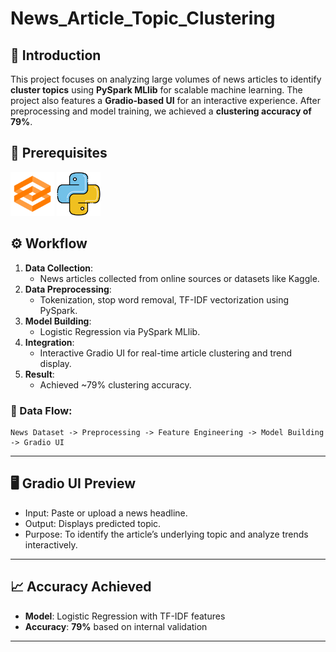 # News_Article_Topic_Clustering

## 🧠 Introduction

This project focuses on analyzing large volumes of news articles to identify **cluster topics** using **PySpark MLlib** for scalable machine learning. The project also features a **Gradio-based UI** for an interactive experience. After preprocessing and model training, we achieved a **clustering accuracy of 79%**.

## 🧰 Prerequisites

<div align="left">
  <img alt="Gradio" src="img/gradio.png" height="70" width="70"/>
  <img alt="Python" src="img/python.png" height="70" width="70"/>
</div>

## ⚙️ Workflow

1. **Data Collection**:
   * News articles collected from online sources or datasets like Kaggle.
2. **Data Preprocessing**:
   * Tokenization, stop word removal, TF-IDF vectorization using PySpark.
3. **Model Building**:
   * Logistic Regression via PySpark MLlib.
4. **Integration**:
   * Interactive Gradio UI for real-time article clustering and trend display.
5. **Result**:
   * Achieved \~79% clustering accuracy.

### 🔁 Data Flow:

```
News Dataset -> Preprocessing -> Feature Engineering -> Model Building -> Gradio UI
```

---

## 🖥️ Gradio UI Preview

* Input: Paste or upload a news headline.
* Output: Displays predicted topic.
* Purpose: To identify the article’s underlying topic and analyze trends interactively.

---

## 📈 Accuracy Achieved

* **Model**: Logistic Regression with TF-IDF features
* **Accuracy**: **79%** based on internal validation

---

